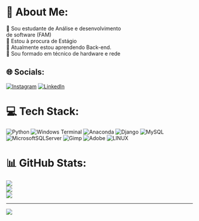 # 💫 About Me:
🔭 Sou estudante de Análise e desenvolvimento<br> de software (FAM)<br>🤝 Estou à procura de Estágio<br>🌱 Atualmente estou aprendendo Back-end.<br>💬 Sou formado em técnico de hardware e rede


## 🌐 Socials:
[![Instagram](https://img.shields.io/badge/Instagram-%23E4405F.svg?logo=Instagram&logoColor=white)](https://instagram.com/https://www.instagram.com/danilopeixoto1993/) [![LinkedIn](https://img.shields.io/badge/LinkedIn-%230077B5.svg?logo=linkedin&logoColor=white)](https://linkedin.com/in/https://www.linkedin.com/in/danilo-peixoto-sena-b86a721ab/) 

# 💻 Tech Stack:
![Python](https://img.shields.io/badge/python-3670A0?style=flat&logo=python&logoColor=ffdd54) ![Windows Terminal](https://img.shields.io/badge/Windows%20Terminal-%234D4D4D.svg?style=flat&logo=windows-terminal&logoColor=white) ![Anaconda](https://img.shields.io/badge/Anaconda-%2344A833.svg?style=flat&logo=anaconda&logoColor=white) ![Django](https://img.shields.io/badge/django-%23092E20.svg?style=flat&logo=django&logoColor=white) ![MySQL](https://img.shields.io/badge/mysql-%2300000f.svg?style=flat&logo=mysql&logoColor=white) ![MicrosoftSQLServer](https://img.shields.io/badge/Microsoft%20SQL%20Server-CC2927?style=flat&logo=microsoft%20sql%20server&logoColor=white) ![Gimp](https://img.shields.io/badge/Gimp-657D8B?style=flat&logo=gimp&logoColor=FFFFFF) ![Adobe](https://img.shields.io/badge/adobe-%23FF0000.svg?style=flat&logo=adobe&logoColor=white) ![LINUX](https://img.shields.io/badge/Linux-FCC624?style=flat&logo=linux&logoColor=black)
# 📊 GitHub Stats:
![](https://github-readme-stats.vercel.app/api?username=Peixoto93&theme=dark&hide_border=false&include_all_commits=false&count_private=false)<br/>
![](https://github-readme-streak-stats.herokuapp.com/?user=Peixoto93&theme=dark&hide_border=false)<br/>
![](https://github-readme-stats.vercel.app/api/top-langs/?username=Peixoto93&theme=dark&hide_border=false&include_all_commits=false&count_private=false&layout=compact)

---
[![](https://visitcount.itsvg.in/api?id=Peixoto93&icon=2&color=3)](https://visitcount.itsvg.in)

<!-- Proudly created with GPRM ( https://gprm.itsvg.in ) -->